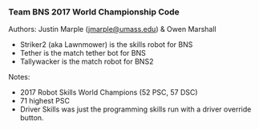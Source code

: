 ### Team BNS 2017 World Championship Code ###

Authors: Justin Marple (jmarple@umass.edu) & Owen Marshall 

 - Striker2 (aka Lawnmower) is the skills robot for BNS
 - Tether is the match tether bot for BNS
 - Tallywacker is the match robot for BNS2
 
 Notes:
 - 2017 Robot Skills World Champions (52 PSC, 57 DSC)
 - 71 highest PSC
 - Driver Skills was just the programming skills run with a driver override button.  

